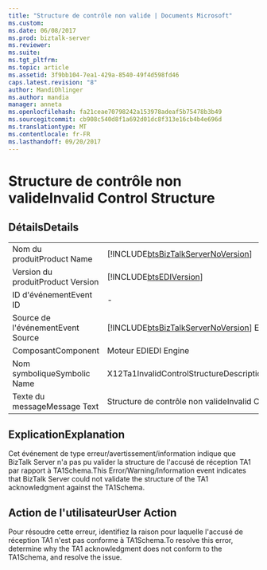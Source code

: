 ```yaml
---
title: "Structure de contrôle non valide | Documents Microsoft"
ms.custom: 
ms.date: 06/08/2017
ms.prod: biztalk-server
ms.reviewer: 
ms.suite: 
ms.tgt_pltfrm: 
ms.topic: article
ms.assetid: 3f9bb104-7ea1-429a-8540-49f4d598fd46
caps.latest.revision: "8"
author: MandiOhlinger
ms.author: mandia
manager: anneta
ms.openlocfilehash: fa21ceae70798242a153978adeaf5b75478b3b49
ms.sourcegitcommit: cb908c540d8f1a692d01dc8f313e16cb4b4e696d
ms.translationtype: MT
ms.contentlocale: fr-FR
ms.lasthandoff: 09/20/2017
---
```

# <a name="invalid-control-structure"></a><span data-ttu-id="3d522-102">Structure de contrôle non valide</span><span class="sxs-lookup"><span data-stu-id="3d522-102">Invalid Control Structure</span></span>
## <a name="details"></a><span data-ttu-id="3d522-103">Détails</span><span class="sxs-lookup"><span data-stu-id="3d522-103">Details</span></span>  
  
|||  
|-|-|  
|<span data-ttu-id="3d522-104">Nom du produit</span><span class="sxs-lookup"><span data-stu-id="3d522-104">Product Name</span></span>|[!INCLUDE[btsBizTalkServerNoVersion](../includes/btsbiztalkservernoversion-md.md)]|  
|<span data-ttu-id="3d522-105">Version du produit</span><span class="sxs-lookup"><span data-stu-id="3d522-105">Product Version</span></span>|[!INCLUDE[btsEDIVersion](../includes/btsediversion-md.md)]|  
|<span data-ttu-id="3d522-106">ID d'événement</span><span class="sxs-lookup"><span data-stu-id="3d522-106">Event ID</span></span>|-|  
|<span data-ttu-id="3d522-107">Source de l'événement</span><span class="sxs-lookup"><span data-stu-id="3d522-107">Event Source</span></span>|[!INCLUDE[btsBizTalkServerNoVersion](../includes/btsbiztalkservernoversion-md.md)]<span data-ttu-id="3d522-108"> EDI</span><span class="sxs-lookup"><span data-stu-id="3d522-108"> EDI</span></span>|  
|<span data-ttu-id="3d522-109">Composant</span><span class="sxs-lookup"><span data-stu-id="3d522-109">Component</span></span>|<span data-ttu-id="3d522-110">Moteur EDI</span><span class="sxs-lookup"><span data-stu-id="3d522-110">EDI Engine</span></span>|  
|<span data-ttu-id="3d522-111">Nom symbolique</span><span class="sxs-lookup"><span data-stu-id="3d522-111">Symbolic Name</span></span>|<span data-ttu-id="3d522-112">X12Ta1InvalidControlStructureDescription</span><span class="sxs-lookup"><span data-stu-id="3d522-112">X12Ta1InvalidControlStructureDescription</span></span>|  
|<span data-ttu-id="3d522-113">Texte du message</span><span class="sxs-lookup"><span data-stu-id="3d522-113">Message Text</span></span>|<span data-ttu-id="3d522-114">Structure de contrôle non valide</span><span class="sxs-lookup"><span data-stu-id="3d522-114">Invalid Control Structure</span></span>|  
  
## <a name="explanation"></a><span data-ttu-id="3d522-115">Explication</span><span class="sxs-lookup"><span data-stu-id="3d522-115">Explanation</span></span>  
 <span data-ttu-id="3d522-116">Cet événement de type erreur/avertissement/information indique que BizTalk Server n'a pas pu valider la structure de l'accusé de réception TA1 par rapport à TA1Schema.</span><span class="sxs-lookup"><span data-stu-id="3d522-116">This Error/Warning/Information event indicates that BizTalk Server could not validate the structure of the TA1 acknowledgment against the TA1Schema.</span></span>  
  
## <a name="user-action"></a><span data-ttu-id="3d522-117">Action de l'utilisateur</span><span class="sxs-lookup"><span data-stu-id="3d522-117">User Action</span></span>  
 <span data-ttu-id="3d522-118">Pour résoudre cette erreur, identifiez la raison pour laquelle l'accusé de réception TA1 n'est pas conforme à TA1Schema.</span><span class="sxs-lookup"><span data-stu-id="3d522-118">To resolve this error, determine why the TA1 acknowledgment does not conform to the TA1Schema, and resolve the issue.</span></span>